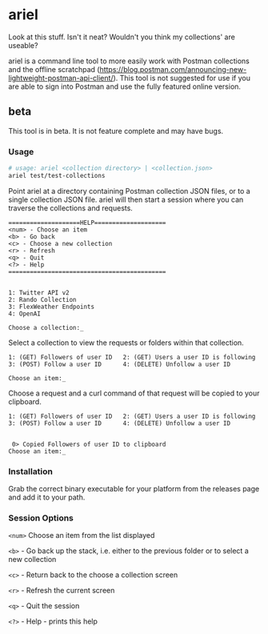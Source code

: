# ariel

Look at this stuff. Isn't it neat? Wouldn't you think my collections' are useable?

ariel is a command line tool to more easily work with Postman collections and
the offline scratchpad (https://blog.postman.com/announcing-new-lightweight-postman-api-client/). This tool is not suggested for use if you are able
to sign into Postman and use the fully featured online version.

## beta
This tool is in beta. It is not feature complete and may have bugs.

### Usage
```bash
# usage: ariel <collection directory> | <collection.json>
ariel test/test-collections
```
Point ariel at a directory containing Postman collection JSON files, or to
a single collection JSON file. ariel will then start a session where you can traverse
the collections and requests.

```text
====================HELP====================
<num> - Choose an item
<b> - Go back
<c> - Choose a new collection
<r> - Refresh
<q> - Quit
<?> - Help
============================================


1: Twitter API v2
2: Rando Collection
3: FlexWeather Endpoints
4: OpenAI

Choose a collection:_

```
Select a collection to view the requests or folders within that collection.

```text
1: (GET) Followers of user ID   2: (GET) Users a user ID is following
3: (POST) Follow a user ID      4: (DELETE) Unfollow a user ID

Choose an item:_

```
Choose a request and a curl command of that request will be copied to your clipboard.

```text
1: (GET) Followers of user ID   2: (GET) Users a user ID is following
3: (POST) Follow a user ID      4: (DELETE) Unfollow a user ID


 0> Copied Followers of user ID to clipboard
Choose an item:_
```

### Installation
Grab the correct binary executable for your platform from the releases page and
add it to your path.

### Session Options
`<num>`  Choose an item from the list displayed

`<b>` - Go back up the stack, i.e. either to the previous folder or to select a new collection

`<c>` - Return back to the choose a collection screen

`<r>` - Refresh the current screen

`<q>` - Quit the session

`<?>` - Help - prints this help

